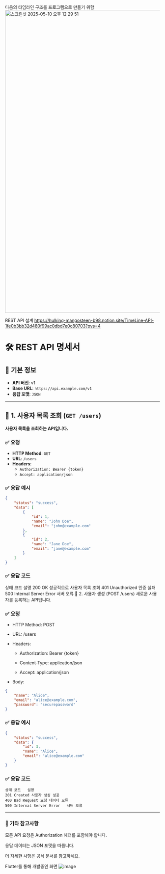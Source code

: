 

다음의 타임라인 구조를 프로그램으로 만들기 위함
<img width="986" alt="스크린샷 2025-05-10 오후 12 29 51" src="https://github.com/user-attachments/assets/bbd57dc5-4012-48b5-a43d-bd8c2806df62" />

REST API 설계
https://hulking-mangosteen-b98.notion.site/TimeLine-API-1fe0b3bb32d480f99ac0dbd7e0c80703?pvs=4

# 🛠️ REST API 명세서

## 📌 기본 정보
- **API 버전**: v1
- **Base URL**: `https://api.example.com/v1`
- **응답 포맷**: `JSON`

---

## 📍 1. 사용자 목록 조회 (`GET /users`)
**사용자 목록을 조회하는 API입니다.**

### ✅ 요청
- **HTTP Method**: `GET`
- **URL**: `/users`
- **Headers**:  
  - `Authorization: Bearer {token}`
  - `Accept: application/json`

### ✅ 응답 예시
```json
{
    "status": "success",
    "data": [
        {
            "id": 1,
            "name": "John Doe",
            "email": "john@example.com"
        },
        {
            "id": 2,
            "name": "Jane Doe",
            "email": "jane@example.com"
        }
    ]
}
```

### ✅ 응답 코드
상태 코드	설명
200 OK	성공적으로 사용자 목록 조회
401 Unauthorized	인증 실패
500 Internal Server Error	서버 오류
📍 2. 사용자 생성 (POST /users)
새로운 사용자를 등록하는 API입니다.

### ✅ 요청

- HTTP Method: POST

- URL: /users

- Headers:

  - Authorization: Bearer {token}

  - Content-Type: application/json

  - Accept: application/json


- Body:

```json
{
    "name": "Alice",
    "email": "alice@example.com",
    "password": "securepassword"
}
```

### ✅ 응답 예시
```json
{
    "status": "success",
    "data": {
        "id": 3,
        "name": "Alice",
        "email": "alice@example.com"
    }
}
```
### ✅ 응답 코드
```
상태 코드	설명
201 Created	사용자 생성 성공
400 Bad Request	요청 데이터 오류
500 Internal Server Error	서버 오류
```
---
### 📌 기타 참고사항
모든 API 요청은 Authorization 헤더를 포함해야 합니다.

응답 데이터는 JSON 포맷을 따릅니다.

더 자세한 사항은 공식 문서를 참고하세요.

Flutter를 통해 개발중인 화면
![image](https://github.com/user-attachments/assets/ad219949-e1c3-4e58-b6bf-c64a52b911f6)
